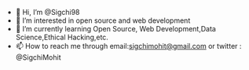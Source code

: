 - 👋 Hi, I’m @Sigchi98
- 👀 I’m interested in open source and web development
- 🌱 I’m currently learning Open Source, Web Development,Data Science,Ethical Hacking,etc.
- 📫 How to reach me through email:sigchimohit@gmail.com or twitter : @SigchiMohit

<!---
Sigchi98/Sigchi98 is a ✨ special ✨ repository because its `README.md` (this file) appears on your GitHub profile.
You can click the Preview link to take a look at your changes.
--->
